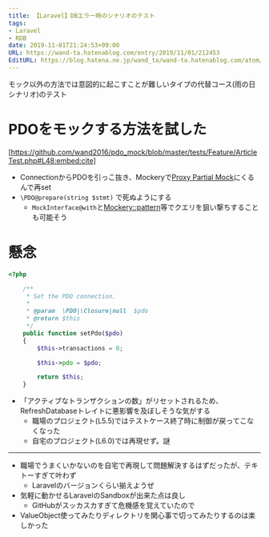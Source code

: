 ```yaml
---
title: 【Laravel】DBエラー時のシナリオのテスト
tags:
- Laravel
- RDB
date: 2019-11-01T21:24:53+09:00
URL: https://wand-ta.hatenablog.com/entry/2019/11/01/212453
EditURL: https://blog.hatena.ne.jp/wand_ta/wand-ta.hatenablog.com/atom/entry/26006613459129953
---
```


モック以外の方法では意図的に起こすことが難しいタイプの代替コース(雨の日シナリオ)のテスト



# PDOをモックする方法を試した

[https://github.com/wand2016/pdo_mock/blob/master/tests/Feature/ArticleTest.php#L48:embed:cite]

- ConnectionからPDOを引っこ抜き、Mockeryで[Proxy Partial Mock](http://docs.mockery.io/en/latest/reference/partial_mocks.html#proxied-partial-mock)にくるんで再set
- `\PDO@prepare(string $stmt)` で死ぬようにする
    - `MockInterface@with`と[Mockery::pattern](http://docs.mockery.io/en/latest/reference/argument_validation.html#complex-argument-validation)等でクエリを狙い撃ちすることも可能そう

# 懸念

```php
<?php

    /**
     * Set the PDO connection.
     *
     * @param  \PDO|\Closure|null  $pdo
     * @return $this
     */
    public function setPdo($pdo)
    {
        $this->transactions = 0;

        $this->pdo = $pdo;

        return $this;
    }
```

- 「アクティブなトランザクションの数」がリセットされるため、RefreshDatabaseトレイトに悪影響を及ぼしそうな気がする
    - 職場のプロジェクト(L5.5)ではテストケース終了時に制御が戻ってこなくなった
    - 自宅のプロジェクト(L6.0)では再現せず。謎

---


- 職場でうまくいかないのを自宅で再現して問題解決するはずだったが、テキトーすぎて叶わず
     - Laravelのバージョンくらい揃えようぜ
- 気軽に動かせるLaravelのSandboxが出来た点は良し
    - GitHubがスッカスカすぎて危機感を覚えていたので
- ValueObject使ってみたりディレクトリを関心事で切ってみたりするのは楽しかった
